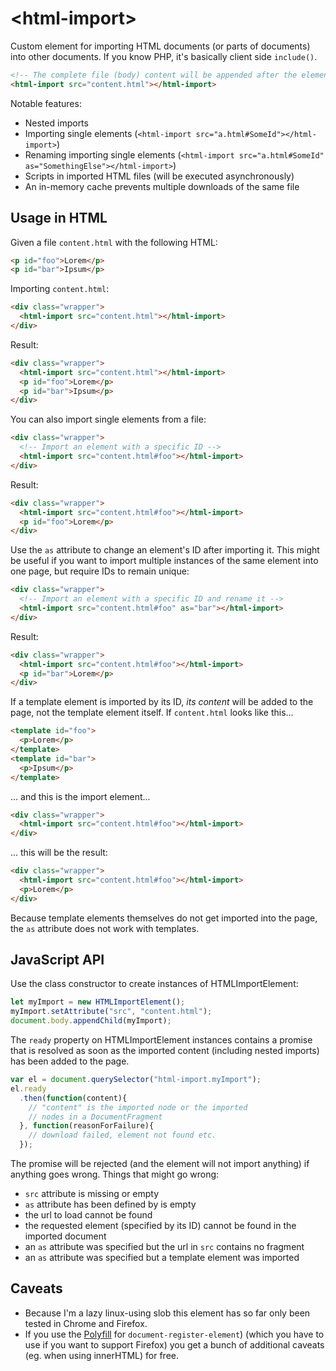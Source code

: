 &lt;html-import&gt;
===================

Custom element for importing HTML documents (or parts of documents) into other
documents. If you know PHP, it's basically client side `include()`.

```html
<!-- The complete file (body) content will be appended after the element -->
<html-import src="content.html"></html-import>
```

Notable features:

 * Nested imports
 * Importing single elements (`<html-import src="a.html#SomeId"></html-import>`)
 * Renaming importing single elements (`<html-import src="a.html#SomeId" as="SomethingElse"></html-import>`)
 * Scripts in imported HTML files (will be executed asynchronously)
 * An in-memory cache prevents multiple downloads of the same file

Usage in HTML
-------------

Given a file `content.html` with the following HTML:

```html
<p id="foo">Lorem</p>
<p id="bar">Ipsum</p>
```

Importing `content.html`:

```html
<div class="wrapper">
  <html-import src="content.html"></html-import>
</div>
```

Result:

```html
<div class="wrapper">
  <html-import src="content.html"></html-import>
  <p id="foo">Lorem</p>
  <p id="bar">Ipsum</p>
</div>
```

You can also import single elements from a file:

```html
<div class="wrapper">
  <!-- Import an element with a specific ID -->
  <html-import src="content.html#foo"></html-import>
</div>
```

Result:

```html
<div class="wrapper">
  <html-import src="content.html#foo"></html-import>
  <p id="foo">Lorem</p>
</div>
```

Use the `as` attribute to change an element's ID after importing it. This might
be useful if you want to import multiple instances of the same element into one
page, but require IDs to remain unique:

```html
<div class="wrapper">
  <!-- Import an element with a specific ID and rename it -->
  <html-import src="content.html#foo" as="bar"></html-import>
</div>
```

Result:

```html
<div class="wrapper">
  <html-import src="content.html#foo"></html-import>
  <p id="bar">Lorem</p>
</div>
```

If a template element is imported by its ID, *its content* will be added to the
page, not the template element itself. If `content.html` looks like this...

```html
<template id="foo">
  <p>Lorem</p>
</template>
<template id="bar">
  <p>Ipsum</p>
</template>
```

... and this is the import element...

```html
<div class="wrapper">
  <html-import src="content.html#foo"></html-import>
</div>
```

... this will be the result:

```html
<div class="wrapper">
  <html-import src="content.html#foo"></html-import>
  <p>Lorem</p>
</div>
```

Because template elements themselves do not get imported into the page, the
`as` attribute does not work with templates.



JavaScript API
--------------

Use the class constructor to create instances of HTMLImportElement:

```js
let myImport = new HTMLImportElement();
myImport.setAttribute("src", "content.html");
document.body.appendChild(myImport);
```

The `ready` property on HTMLImportElement instances contains a promise that is
resolved as soon as the imported content (including nested imports) has been
added to the page.

```js
var el = document.querySelector("html-import.myImport");
el.ready
  .then(function(content){
    // "content" is the imported node or the imported
    // nodes in a DocumentFragment
  }, function(reasonForFailure){
    // download failed, element not found etc.
  });
```

The promise will be rejected (and the element will not import anything) if
anything goes wrong. Things that might go wrong:

* `src` attribute is missing or empty
* `as` attribute has been defined by is empty
* the url to load cannot be found
* the requested element (specified by its ID) cannot be found in the imported document
* an `as` attribute was specified but the url in `src` contains no fragment
* an `as` attribute was specified but a template element was imported



Caveats
-------

* Because I'm a lazy linux-using slob this element has so far only been tested in Chrome and Firefox.
* If you use the [Polyfill](https://github.com/WebReflection/document-register-element) for `document-register-element`) (which you have to use if you want to support Firefox) you get a bunch of additional caveats (eg. when using innerHTML) for free.